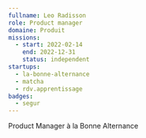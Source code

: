 ```yaml
---
fullname: Leo Radisson
role: Product manager
domaine: Produit
missions:
  - start: 2022-02-14
    end: 2022-12-31
    status: independent
startups:
  - la-bonne-alternance
  - matcha
  - rdv.apprentissage
badges:
  - segur
---
```


Product Manager à la Bonne Alternance

